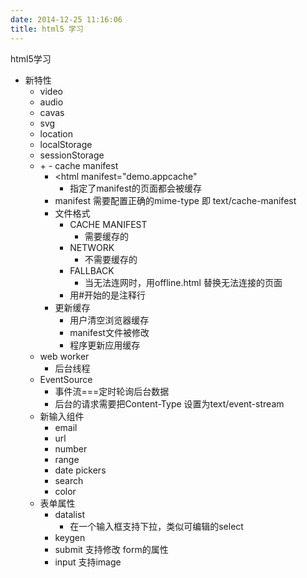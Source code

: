 ```yaml
---
date: 2014-12-25 11:16:06
title: html5 学习
---
```



<p> html5学习 </p> 
<ul> 
 <li> 新特性 
  <ul> 
   <li> video </li> 
   <li> audio </li> 
   <li> cavas </li> 
   <li> svg </li> 
   <li> location </li> 
   <li> localStorage </li> 
   <li> sessionStorage </li> 
   <li> + - cache manifest 
    <ul> 
     <li> &lt;html manifest=&quot;demo.appcache&quot; 
      <ul> 
       <li> 指定了manifest的页面都会被缓存 </li> 
      </ul> </li> 
     <li> manifest 需要配置正确的mime-type 即&nbsp;text/cache-manifest </li> 
     <li> 文件格式 
      <ul> 
       <li> CACHE MANIFEST 
        <ul> 
         <li> 需要缓存的 </li> 
        </ul> </li> 
       <li> NETWORK 
        <ul> 
         <li> 不需要缓存的 </li> 
        </ul> </li> 
       <li> FALLBACK 
        <ul> 
         <li> 当无法连网时，用offline.html 替换无法连接的页面 </li> 
        </ul> </li> 
       <li> 用#开始的是注释行 </li> 
      </ul> </li> 
     <li> 更新缓存 
      <ul> 
       <li> 用户清空浏览器缓存 </li> 
       <li> manifest文件被修改 </li> 
       <li> 程序更新应用缓存 </li> 
      </ul> </li> 
    </ul> </li> 
   <li> web worker 
    <ul> 
     <li> 后台线程 </li> 
    </ul> </li> 
   <li> EventSource 
    <ul> 
     <li> 事件流===定时轮询后台数据 </li> 
     <li> 后台的请求需要把Content-Type 设置为text/event-stream </li> 
    </ul> </li> 
   <li> 新输入组件 
    <ul> 
     <li> email </li> 
     <li> url </li> 
     <li> number </li> 
     <li> range </li> 
     <li> date pickers </li> 
     <li> search </li> 
     <li> color </li> 
    </ul> </li> 
   <li> 表单属性 
    <ul> 
     <li> datalist 
      <ul> 
       <li> 在一个输入框支持下拉，类似可编辑的select </li> 
      </ul> </li> 
     <li> keygen </li> 
     <li> submit 支持修改&nbsp;form的属性 </li> 
     <li> input 支持image &nbsp;&nbsp; </li> 
    </ul> </li> 
  </ul> </li> 
</ul>
